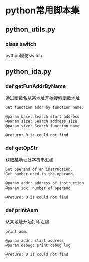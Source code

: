 # python常用脚本集

## python_utils.py
### class switch
python模仿switch<br>

## python_ida.py
### def getFunAddrByName
通过函数名从某地址开始搜索函数地址<br>
```Bash
Get function addr by function name.

@param base: Search start address
@param size: Search address size
@param size: Search function name

@return: 0 is could not find
```

### def getOpStr
获取某地址处字符串汇编<br>
```Bash
Get operand of an instruction.
Get number used in the operand.

@param addr: address of instruction
@param idx: number of operand

@return: 0 is could not find
```

### def printAsm
从某地址开始打印汇编<br>
```Bash
print asm.

@param addr: start address
@param debug: print debug log

@return: 0 is could not find
```